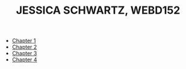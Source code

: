 <!DOCTYPE html>
<html lang="en">
<head>
    <meta charset="UTF-8">
    <meta http-equiv="X-UA-Compatible" content="IE=edge">
    <meta name="viewport" content="width=device-width, initial-scale=1.0">
    <title>JESSICA SCHWARTZ, WEBD152</title>
</head>
<body>
    <header>
        <h1>JESSICA SCHWARTZ, WEBD152</h1>
    </header>
    <nav>
        <ul>
           <li><a href="https://jessrschwartz.github.io/webd152/chapter1/index.html">Chapter 1</a></li>
           <li><a href="https://jessrschwartz.github.io/webd152/chapter2/pacific/index.html">Chapter 2</a></li>
           <li><a href="https://jessrschwartz.github.io/webd152/chapter3/yoga/index.html">Chapter 3</a></li>
           <li><a href="https://jessrschwartz.github.io/webd152/chapter4/ch4pacific/index.html">Chapter 4</a></li>
        </ul>
       </nav>
</body>
</html>
